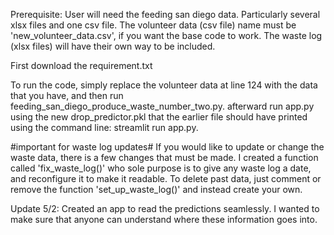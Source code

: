 Prerequisite: User will need the feeding san diego data. Particularly several xlsx files and one csv file.
The volunteer data (csv file) name must be 'new_volunteer_data.csv', if you want the base code to work. The waste log (xlsx files) will have their own way to be included.

First download the requirement.txt

To run the code, simply replace the volunteer data at line 124 with the data that you have, and then run feeding_san_diego_produce_waste_number_two.py. afterward run app.py using the new drop_predictor.pkl that the earlier file should have printed using the command line: streamlit run app.py.

#important for waste log updates#
If you would like to update or change the waste data, there is a few changes that must be made. I created a function called 'fix_waste_log()' who sole purpose is to give any waste log a date, and reconfigure it to make it readable. To delete past data, just comment or remove the function 'set_up_waste_log()' and instead create your own.


Update 5/2: Created an app to read the predictions seamlessly. I wanted to make sure that anyone can understand where these information goes into.
